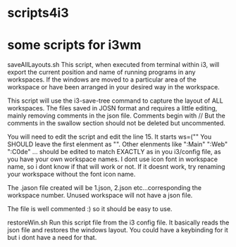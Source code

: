 # scripts4i3
# some scripts for i3wm

saveAllLayouts.sh
This script, when executed from terminal within i3, will export the current
position and name of running programs in any workspaces. If the windows are
moved to a particular area of the workspace or have been arranged in your
desired way in the workspace. 

This script will use the i3-save-tree command to capture the layout of ALL 
workspaces. The files saved in JOSN format and requires a little editing, 
mainly removing comments in the json file. 
Comments begin with // 
But the comments in the swallow section should not be deleted but
uncommented. 

You will need to edit the script and edit the line 15. 
It starts ws=("" You SHOULD leave the first elenment as "". 
Other elenments like ":Main" ":Web" ":C0de" ... 
should be edited to match EXACTLY as in you i3/config file,
as you have your own workspace names. I dont use icon font in workspace name, 
so i dont know if that will work or not. If it doesnt work, try renaming your 
workspace without the font icon name.

The .jason file created will be 1.json, 2.json etc...corresponding the 
workspace number. Unused workspace will not have a json file.

The file is well commented :) so it should be easy to use.


restoreWin.sh
Run this script file from the i3 config file. It basically reads the json file
and restores the windows layout. You could have a keybinding for it but i dont
have a need for that. 

